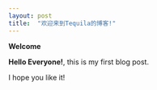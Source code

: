 ```yaml
---
layout: post
title:  "欢迎来到Tequila的博客!"
---
```


**Welcome**

**Hello Everyone!**, this is my first blog post.

I hope you like it!
